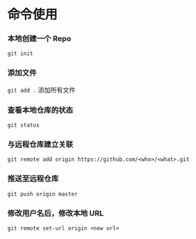 # 命令使用

### 本地创建一个 Repo
`git init`

### 添加文件
`git add .` 添加所有文件

### 查看本地仓库的状态
`git status`

### 与远程仓库建立关联
`git remote add origin https://github.com/<who>/<what>.git`

### 推送至远程仓库
`git push origin master`

### 修改用户名后，修改本地 URL
`git remote set-url origin <new url>`

